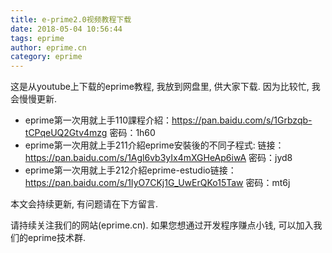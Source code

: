 ```yaml
---
title: e-prime2.0视频教程下载
date: 2018-05-04 10:56:44
tags: eprime
author: eprime.cn
category: eprime
---
```


这是从youtube上下载的eprime教程, 我放到网盘里, 供大家下载. 因为比较忙, 我会慢慢更新.

- eprime第一次用就上手110課程介紹：https://pan.baidu.com/s/1Grbzqb-tCPqeUQ2Gtv4mzg 密码：1h60
- eprime第一次用就上手211介紹eprime安裝後的不同子程式: 链接：https://pan.baidu.com/s/1Agl6vb3yIx4mXGHeAp6iwA 密码：jyd8
- eprime第一次用就上手212介紹eprime-estudio链接：https://pan.baidu.com/s/1IyO7CKj1G_UwErQKo15Taw 密码：mt6j

本文会持续更新, 有问题请在下方留言.

请持续关注我们的网站(eprime.cn). 如果您想通过开发程序赚点小钱, 可以加入我们的eprime技术群.